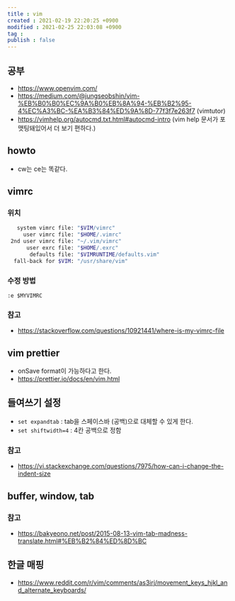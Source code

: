 ```yaml
---
title : vim
created : 2021-02-19 22:20:25 +0900
modified : 2021-02-25 22:03:08 +0900
tag : 
publish : false
---
```

## 공부

-  https://www.openvim.com/
-  https://medium.com/@jungseobshin/vim-%EB%B0%B0%EC%9A%B0%EB%8A%94-%EB%B2%95-4%EC%A3%BC-%EA%B3%84%ED%9A%8D-77f3f7e263f7 (vimtutor)
-  https://vimhelp.org/autocmd.txt.html#autocmd-intro (vim help 문서가 포맷팅돼있어서 더 보기 편하다.)

## howto

-  cw는 ce는 똑같다.

## vimrc

### 위치

```sh
   system vimrc file: "$VIM/vimrc"
     user vimrc file: "$HOME/.vimrc"
 2nd user vimrc file: "~/.vim/vimrc"
      user exrc file: "$HOME/.exrc"
       defaults file: "$VIMRUNTIME/defaults.vim"
  fall-back for $VIM: "/usr/share/vim"
```

### 수정 방법

```vim
:e $MYVIMRC
```

### 참고

-   https://stackoverflow.com/questions/10921441/where-is-my-vimrc-file

## vim prettier

-   onSave format이 가능하다고 한다.
-   https://prettier.io/docs/en/vim.html

## 들여쓰기 설정

-  `set expandtab` : tab을 스페이스바 (공백)으로 대체할 수 있게 한다.
-  `set shiftwidth=4` : 4칸 공백으로 정함

### 참고
-  https://vi.stackexchange.com/questions/7975/how-can-i-change-the-indent-size

## buffer, window, tab

### 참고

-  https://bakyeono.net/post/2015-08-13-vim-tab-madness-translate.html#%EB%B2%84%ED%8D%BC

## 한글 매핑

-  https://www.reddit.com/r/vim/comments/as3irj/movement_keys_hjkl_and_alternate_keyboards/

